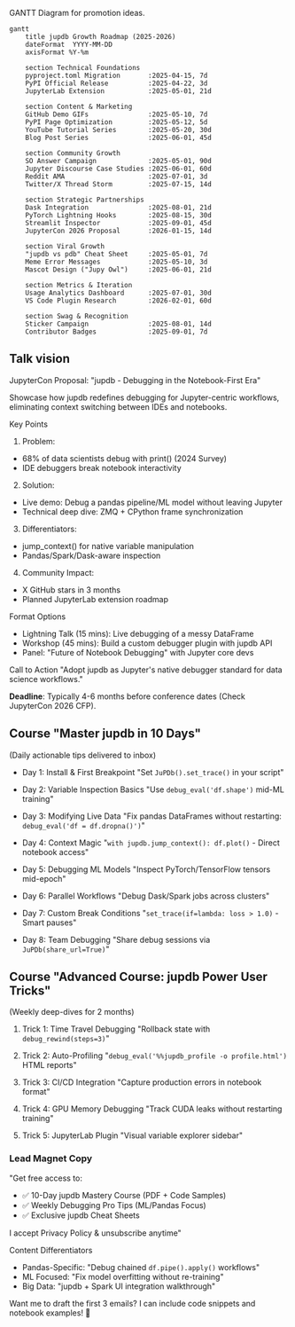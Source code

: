 GANTT Diagram for promotion ideas.

```mermaid
gantt
    title jupdb Growth Roadmap (2025-2026)
    dateFormat  YYYY-MM-DD
    axisFormat %Y-%m

    section Technical Foundations
    pyproject.toml Migration       :2025-04-15, 7d
    PyPI Official Release          :2025-04-22, 3d
    JupyterLab Extension           :2025-05-01, 21d

    section Content & Marketing
    GitHub Demo GIFs               :2025-05-10, 7d
    PyPI Page Optimization         :2025-05-12, 5d
    YouTube Tutorial Series        :2025-05-20, 30d
    Blog Post Series               :2025-06-01, 45d

    section Community Growth
    SO Answer Campaign             :2025-05-01, 90d
    Jupyter Discourse Case Studies :2025-06-01, 60d
    Reddit AMA                     :2025-07-01, 3d
    Twitter/X Thread Storm         :2025-07-15, 14d

    section Strategic Partnerships
    Dask Integration               :2025-08-01, 21d
    PyTorch Lightning Hooks        :2025-08-15, 30d
    Streamlit Inspector            :2025-09-01, 45d
    JupyterCon 2026 Proposal       :2026-01-15, 14d

    section Viral Growth
    "jupdb vs pdb" Cheat Sheet     :2025-05-01, 7d
    Meme Error Messages            :2025-05-10, 3d
    Mascot Design ("Jupy Owl")     :2025-06-01, 21d

    section Metrics & Iteration
    Usage Analytics Dashboard      :2025-07-01, 30d
    VS Code Plugin Research        :2026-02-01, 60d

    section Swag & Recognition
    Sticker Campaign               :2025-08-01, 14d
    Contributor Badges             :2025-09-01, 7d
```

## Talk vision
JupyterCon Proposal: "jupdb - Debugging in the Notebook-First Era"

Showcase how jupdb redefines debugging for Jupyter-centric workflows, eliminating context switching between IDEs and notebooks.

Key Points
1. Problem:
  - 68% of data scientists debug with print() (2024 Survey)
  - IDE debuggers break notebook interactivity

2. Solution:
 - Live demo: Debug a pandas pipeline/ML model without leaving Jupyter
 - Technical deep dive: ZMQ + CPython frame synchronization

3. Differentiators:
 - jump_context() for native variable manipulation
 - Pandas/Spark/Dask-aware inspection

4. Community Impact:
 - X GitHub stars in 3 months
 - Planned JupyterLab extension roadmap

Format Options
- Lightning Talk (15 mins): Live debugging of a messy DataFrame
- Workshop (45 mins): Build a custom debugger plugin with jupdb API
- Panel: "Future of Notebook Debugging" with Jupyter core devs

Call to Action
"Adopt jupdb as Jupyter's native debugger standard for data science workflows."

**Deadline**: Typically 4-6 months before conference dates (Check JupyterCon 2026 CFP).

## Course "Master jupdb in 10 Days"
(Daily actionable tips delivered to inbox)

- Day 1: Install & First Breakpoint
"Set `JuPDb().set_trace()` in your script"

- Day 2: Variable Inspection Basics
"Use `debug_eval('df.shape')` mid-ML training"

- Day 3: Modifying Live Data
"Fix pandas DataFrames without restarting: `debug_eval('df = df.dropna()')`"

- Day 4: Context Magic
"`with jupdb.jump_context(): df.plot()` - Direct notebook access"

- Day 5: Debugging ML Models
"Inspect PyTorch/TensorFlow tensors mid-epoch"

- Day 6: Parallel Workflows
"Debug Dask/Spark jobs across clusters"

- Day 7: Custom Break Conditions
"`set_trace(if=lambda: loss > 1.0)` - Smart pauses"

- Day 8: Team Debugging
"Share debug sessions via `JuPDb(share_url=True)`"

## Course "Advanced Course: **jupdb Power User Tricks**"
(Weekly deep-dives for 2 months)

1. Trick 1: Time Travel Debugging
"Rollback state with `debug_rewind(steps=3)`"

2. Trick 2: Auto-Profiling
"`debug_eval('%%jupdb_profile -o profile.html')` HTML reports"

3. Trick 3: CI/CD Integration
"Capture production errors in notebook format"

4. Trick 4: GPU Memory Debugging
"Track CUDA leaks without restarting training"

5. Trick 5: JupyterLab Plugin
"Visual variable explorer sidebar"

### Lead Magnet Copy
"Get free access to:
- ✅ 10-Day jupdb Mastery Course (PDF + Code Samples)
- ✅ Weekly Debugging Pro Tips (ML/Pandas Focus)
- ✅ Exclusive jupdb Cheat Sheets

I accept Privacy Policy & unsubscribe anytime"

Content Differentiators
- Pandas-Specific: "Debug chained `df.pipe().apply()` workflows"
- ML Focused: "Fix model overfitting without re-training"
- Big Data: "jupdb + Spark UI integration walkthrough"

Want me to draft the first 3 emails? I can include code snippets and notebook examples! 🚀
